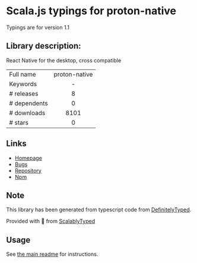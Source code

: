 
# Scala.js typings for proton-native

Typings are for version 1.1

## Library description:
React Native for the desktop, cross compatible

|                    |                 |
| ------------------ | :-------------: |
| Full name          | proton-native |
| Keywords           | - |
| # releases         | 8 |
| # dependents       | 0 |
| # downloads        | 8101 |
| # stars            | 0 |

## Links
- [Homepage](https://github.com/kusti8/proton-native#readme)
- [Bugs](https://github.com/kusti8/proton-native/issues)
- [Repository](https://github.com/kusti8/proton-native)
- [Npm](https://www.npmjs.com/package/proton-native)
    


## Note
This library has been generated from typescript code from [DefinitelyTyped](https://definitelytyped.org).

Provided with :purple_heart: from [ScalablyTyped](https://github.com/oyvindberg/ScalablyTyped)

## Usage
See [the main readme](../../readme.md) for instructions.


